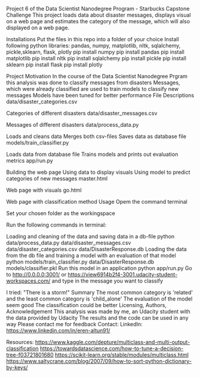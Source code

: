 Project 6 of the Data Scientist Nanodegree Program - Starbucks Capstone Challenge
This project loads data about disaster messages, displays visual on a web page and estimates the category of the message, which will also displayed on a web page.

Installations
Put the files in this repo into a folder of your choice
Install following python libraries:
pandas, numpy, matplotlib, nltk, sqlalchemy, pickle,sklearn, flask, plotly
pip install numpy
pip install pandas
pip install matplotlib
pip install nltk
pip install sqlalchemy
pip install pickle
pip install sklearn
pip install flask
pip install plotly

Project Motivation
In the course of the Data Scientist Nanodegree Prgram this analysis was done to classify messages from disasters
Messages, which were already classified are used to train models to classify new messages
Models have been tuned for better performance
File Descriptions
data/disaster_categories.csv

Categories of different disasters
data/disaster_messages.csv

Messages of different disasters
data/process_data.py

Loads and cleans data
Merges both csv-files
Saves data as database file
models/train_classifier.py

Loads data from database file
Trains models and prints out evaluation metrics
app/run.py

Building the web page
Using data to display visuals
Using model to predict categories of new messages
master.html

Web page with visuals
go.html

Web page with classification method
Usage
Opem the command terminal

Set your chosen folder as the workingspace

Run the following commands in terminal:

Loading and cleaning of the data and saving data in a db-file
python data/process_data.py data/disaster_messages.csv data/disaster_categories.csv data/DisasterResponse.db
Loading the data from the db file and training a model with an evaluation of that model
python models/train_classifier.py data/DisasterResponse.db models/classifier.pkl
Run this model in an application
python app/run.py
Go to http://0.0.0.0:3001/ or https://view6914b2f4-3001.udacity-student-workspaces.com/ and type in the message you want to classify

I tried: "There is a storm!"
Summary
The most common category is 'related' and the least common category is 'child_alone'
The evaluation of the model seem good
The classification could be better
Licensing, Authors, Acknowledgement
This analysis was made by me, an Udacity student with the data provided by Udacity
The results and the code can be used in any way
Please contact me for feedback
Contact:
LinkedIn: https://www.linkedin.com/in/eren-altun91/

Resources:
https://www.kaggle.com/depture/multiclass-and-multi-output-classification
https://towardsdatascience.com/how-to-tune-a-decision-tree-f03721801680
https://scikit-learn.org/stable/modules/multiclass.html
https://www.saltycrane.com/blog/2007/09/how-to-sort-python-dictionary-by-keys/
